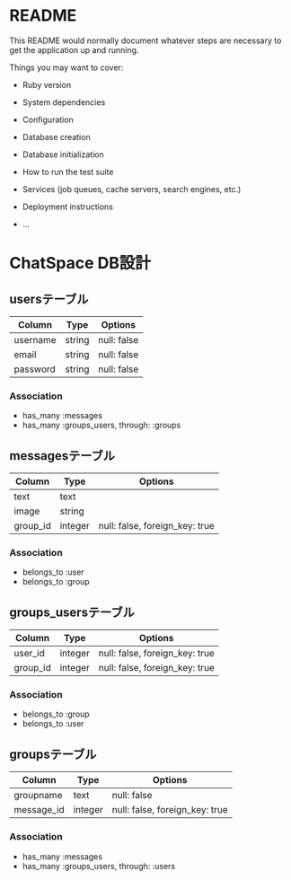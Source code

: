 # README

This README would normally document whatever steps are necessary to get the
application up and running.

Things you may want to cover:

* Ruby version

* System dependencies

* Configuration

* Database creation

* Database initialization

* How to run the test suite

* Services (job queues, cache servers, search engines, etc.)

* Deployment instructions

* ...
# ChatSpace DB設計
## usersテーブル
|Column|Type|Options|
|------|----|-------|
|username|string|null: false|
|email|string|null: false|
|password|string|null: false|
### Association
- has_many :messages
- has_many :groups_users,  through:  :groups

## messagesテーブル
|Column|Type|Options|
|------|----|-------|
|text|text||
|image|string||
|group_id|integer|null: false, foreign_key: true|
### Association
- belongs_to :user
- belongs_to :group

## groups_usersテーブル
|Column|Type|Options|
|------|----|-------|
|user_id|integer|null: false, foreign_key: true|
|group_id|integer|null: false, foreign_key: true|
### Association
- belongs_to :group
- belongs_to :user

## groupsテーブル
|Column|Type|Options|
|------|----|-------|
|groupname|text|null: false|
|message_id|integer|null: false, foreign_key: true|
### Association
- has_many :messages
- has_many :groups_users,  through:  :users